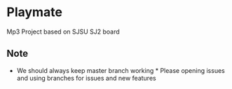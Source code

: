 # Playmate
Mp3 Project based on SJSU SJ2 board 

## Note
* We should always keep master branch working *
Please opening issues and using branches for issues and new features 
